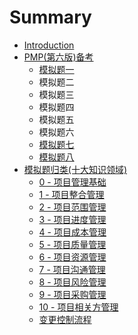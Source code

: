 # Summary

* [Introduction](README.md)
* [PMP\(第六版\)备考](chapter1.md)
  * [模拟题一](PMP%28第六版%29备考/模拟题一.md)
  * 模拟题二
  * 模拟题三
  * 模拟题四
  * 模拟题五
  * 模拟题六
  * [模拟题七](PMP%28第六版%29备考/模拟题七.md)
  * [模拟题八](PMP%28第六版%29备考/mo-ni-ti-ba.md)
* [模拟题归类\(十大知识领域\)](mo-ni-ti-gui-7c7b28-shi-da-zhi-shi-ling-57df29/README.md)
  * [0 - 项目管理基础](模拟题归类%28十大知识领域%29/0-项目管理基础.md)
  * [1 - 项目整合管理](模拟题归类%28十大知识领域%29/1-项目整合管理.md)
  * [2 - 项目范围管理](模拟题归类%28十大知识领域%29/2-项目范围管理.md)
  * [3 - 项目进度管理](模拟题归类%28十大知识领域%29/3-项目进度管理.md)
  * [4 - 项目成本管理](模拟题归类%28十大知识领域%29/4-项目成本管理.md)
  * [5 - 项目质量管理](模拟题归类%28十大知识领域%29/5-项目质量管理.md)
  * [6 - 项目资源管理](模拟题归类%28十大知识领域%29/6-项目资源管理.md)
  * [7 - 项目沟通管理](模拟题归类%28十大知识领域%29/7-项目沟通管理.md)
  * [8 - 项目风险管理](模拟题归类%28十大知识领域%29/8-项目风险管理.md)
  * [9 - 项目采购管理](模拟题归类%28十大知识领域%29/9-项目采购管理.md)
  * [10 - 项目相关方管理](模拟题归类%28十大知识领域%29/10-项目相关方管理.md)
  * [变更控制流程](模拟题归类%28十大知识领域%29/bian-geng-kong-zhi-liu-cheng.md)

